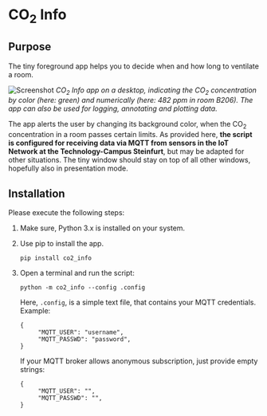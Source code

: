 # CO<sub>2</sub> Info

## Purpose

The tiny foreground app helps you to decide when and how long to ventilate a room.

![Screenshot](./fig/screenshot_data.png)
*CO<sub>2</sub> Info app on a desktop, indicating the CO<sub>2</sub> concentration by color (here: green) and numerically (here: 482 ppm in room B206). The app can also be used for logging, annotating and plotting data.*

The app alerts the user by changing its background color, when the CO<sub>2</sub> concentration in a room passes certain limits. As provided here, **the script is configured for receiving data via MQTT from sensors in the IoT Network at the Technology-Campus Steinfurt**, but may be adapted for other situations. The tiny window should stay on top of all other windows, hopefully also in presentation mode.

## Installation

Please execute the following steps:

1. Make sure, Python 3.x is installed on your system. 

2. Use pip to install the app.
   ```
   pip install co2_info
   ```
   
3. Open a terminal and run the script:
   ```
   python -m co2_info --config .config
   ```
   Here, `.config`, is a simple text file, that contains your MQTT credentials. Example: 
   ```
   {
        "MQTT_USER": "username",
        "MQTT_PASSWD": "password",
   }
   ```
   If your MQTT broker allows anonymous subscription, just provide empty strings:
   ```
   {
        "MQTT_USER": "",
        "MQTT_PASSWD": "",
   }
   ```
